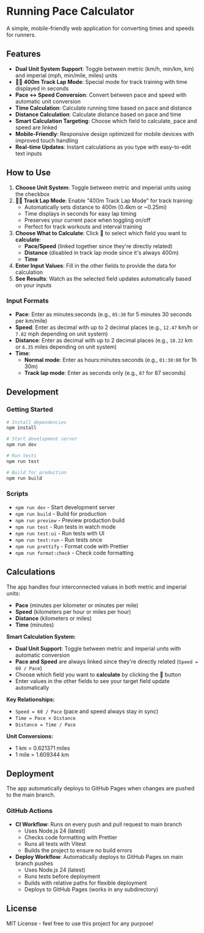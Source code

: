 # Running Pace Calculator

A simple, mobile-friendly web application for converting times and speeds for
runners.

## Features

- **Dual Unit System Support**: Toggle between metric (km/h, min/km, km) and
  imperial (mph, min/mile, miles) units
- **🏃‍♂️ 400m Track Lap Mode**: Special mode for track training with time
  displayed in seconds
- **Pace ↔ Speed Conversion**: Convert between pace and speed with automatic
  unit conversion
- **Time Calculation**: Calculate running time based on pace and distance
- **Distance Calculation**: Calculate distance based on pace and time
- **Smart Calculation Targeting**: Choose which field to calculate, pace and
  speed are linked
- **Mobile-Friendly**: Responsive design optimized for mobile devices with
  improved touch handling
- **Real-time Updates**: Instant calculations as you type with easy-to-edit text
  inputs

## How to Use

1. **Choose Unit System**: Toggle between metric and imperial units using the
   checkbox
2. **🏃‍♂️ Track Lap Mode**: Enable "400m Track Lap Mode" for track training:
   - Automatically sets distance to 400m (0.4km or ~0.25mi)
   - Time displays in seconds for easy lap timing
   - Preserves your current pace when toggling on/off
   - Perfect for track workouts and interval training
3. **Choose What to Calculate**: Click 🎯 to select which field you want to
   **calculate**:
   - **Pace/Speed** (linked together since they're directly related)
   - **Distance** (disabled in track lap mode since it's always 400m)
   - **Time**
4. **Enter Input Values**: Fill in the other fields to provide the data for
   calculation
5. **See Results**: Watch as the selected field updates automatically based on
   your inputs

### Input Formats

- **Pace**: Enter as minutes:seconds (e.g., `05:30` for 5 minutes 30 seconds per
  km/mile)
- **Speed**: Enter as decimal with up to 2 decimal places (e.g., `12.47` km/h or
  `7.82` mph depending on unit system)
- **Distance**: Enter as decimal with up to 2 decimal places (e.g., `10.22` km
  or `6.35` miles depending on unit system)
- **Time**:
  - **Normal mode**: Enter as hours:minutes:seconds (e.g., `01:30:00` for 1h 30m)
  - **Track lap mode**: Enter as seconds only (e.g., `87` for 87 seconds)

## Development

### Getting Started

```bash
# Install dependencies
npm install

# Start development server
npm run dev

# Run tests
npm run test

# Build for production
npm run build
```

### Scripts

- `npm run dev` - Start development server
- `npm run build` - Build for production
- `npm run preview` - Preview production build
- `npm run test` - Run tests in watch mode
- `npm run test:ui` - Run tests with UI
- `npm run test:run` - Run tests once
- `npm run prettify` - Format code with Prettier
- `npm run format:check` - Check code formatting

## Calculations

The app handles four interconnected values in both metric and imperial units:

- **Pace** (minutes per kilometer or minutes per mile)
- **Speed** (kilometers per hour or miles per hour)
- **Distance** (kilometers or miles)
- **Time** (minutes)

**Smart Calculation System:**

- **Dual Unit Support**: Toggle between metric and imperial units with automatic
  conversion
- **Pace and Speed** are always linked since they're directly related (`Speed =
60 / Pace`)
- Choose which field you want to **calculate** by clicking the 🎯 button
- Enter values in the other fields to see your target field update automatically

**Key Relationships:**

- `Speed = 60 / Pace` (pace and speed always stay in sync)
- `Time = Pace × Distance`
- `Distance = Time / Pace`

**Unit Conversions:**

- 1 km = 0.621371 miles
- 1 mile = 1.609344 km

## Deployment

The app automatically deploys to GitHub Pages when changes are pushed to the
main branch.

### GitHub Actions

- **CI Workflow**: Runs on every push and pull request to main branch
  - Uses Node.js 24 (latest)
  - Checks code formatting with Prettier
  - Runs all tests with Vitest
  - Builds the project to ensure no build errors
- **Deploy Workflow**: Automatically deploys to GitHub Pages on main branch
  pushes
  - Uses Node.js 24 (latest)
  - Runs tests before deployment
  - Builds with relative paths for flexible deployment
  - Deploys to GitHub Pages (works in any subdirectory)

## License

MIT License - feel free to use this project for any purpose!
